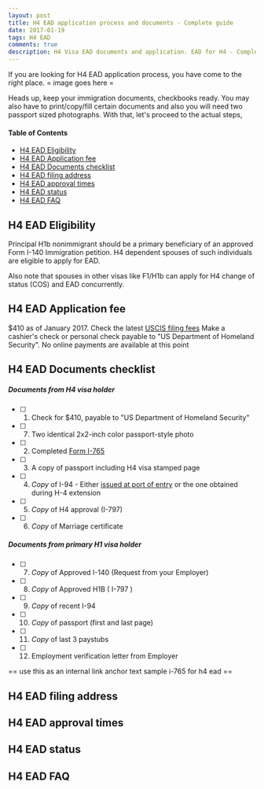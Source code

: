 ```yaml
---
layout: post
title: H4 EAD application process and documents - Complete guide 
date: 2017-01-19
tags: H4 EAD
comments: true
description: H4 Visa EAD documents and application. EAD for H4 - Complete guide
---
```

If you are looking for H4 EAD application process, you have come to the right place.
= image goes here = 

Heads up, keep your immigration documents, checkbooks ready. You may also have to print/copy/fill certain documents and also you will need two passport sized photographs. With that, let's proceed to the actual steps,

#### Table of Contents
 - [H4 EAD Eligibility](#h4-ead-eligibility)
 - [H4 EAD Application fee](#h4-ead-application-fee)
 - [H4 EAD Documents checklist](#h4-ead-documents-checklist)
 - [H4 EAD filing address](#h4-ead-filing-address)
 - [H4 EAD approval times](#h4-ead-approval-times)
 - [H4 EAD status](#h4-ead-status)
 - [H4 EAD FAQ](#h4-ead-faq)

## H4 EAD Eligibility

Principal H1b nonimmigrant should be a primary beneficiary of an approved Form I-140 Immigration petition. H4 dependent spouses of such individuals are eligible to apply for EAD. 

Also note that spouses in other visas like F1/H1b can apply for H4 change of status (COS) and EAD concurrently.

## H4 EAD Application fee
$410 as of January 2017. Check the latest [USCIS filing fees](https://www.uscis.gov/forms/our-fees)
Make a cashier's check or personal check payable to "US Department of Homeland Security". No online payments are available at this point

## H4 EAD Documents checklist

##### Documents from H4 visa holder

 -  [ ] 1. Check for $410, payable to "US Department of Homeland Security" 
 -  [ ] 7. Two identical 2x2-inch color passport-style photo
 -  [ ] 2. Completed [Form I-765](http://www.uscis.gov/i-765)           
 -  [ ] 3. A copy of passport including H4 visa stamped page
 -  [ ] 4. *Copy* of I-94 
            - Either [issued at port of entry](https://i94.cbp.dhs.gov/I94/#/recent-search) or the one obtained during H-4 extension
 -  [ ] 5. *Copy* of H4 approval (I-797)
 -  [ ] 6. *Copy* of Marriage certificate


##### Documents from primary H1 visa holder     

 -  [ ] 7.  *Copy* of Approved I-140 (Request from your Employer)
 -  [ ] 8.  *Copy* of Approved H1B ( I-797 )
 -  [ ] 9.  *Copy* of recent I-94
 - [ ] 10. *Copy* of passport (first and last page)
 - [ ] 11. *Copy* of last 3 paystubs      
 - [ ] 12. Employment verification letter from Employer

== use this as an internal link anchor text sample i-765 for h4 ead ==
## H4 EAD filing address
## H4 EAD approval times
## H4 EAD status
## H4 EAD FAQ


